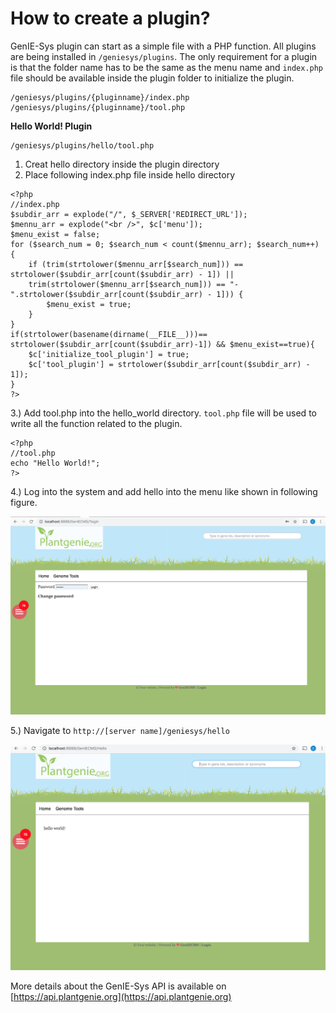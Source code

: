 # How to create a plugin?

GenIE-Sys plugin can start as a simple file with a PHP function. All plugins are being installed in `/geniesys/plugins`. The only requirement for a plugin is that the folder name has to be the same as the menu name and `index.php` file should be available inside the plugin folder to initialize the plugin.

```text
/geniesys/plugins/{pluginname}/index.php
/geniesys/plugins/{pluginname}/tool.php
```

**Hello World! Plugin**

```text
/geniesys/plugins/hello/tool.php
```

1. Creat hello directory inside the plugin directory
2. Place following index.php file inside hello directory

```text
<?php
//index.php
$subdir_arr = explode("/", $_SERVER['REDIRECT_URL']);
$mennu_arr = explode("<br />", $c['menu']);
$menu_exist = false;
for ($search_num = 0; $search_num < count($mennu_arr); $search_num++) {  
    if (trim(strtolower($mennu_arr[$search_num])) == strtolower($subdir_arr[count($subdir_arr) - 1]) ||      
    trim(strtolower($mennu_arr[$search_num])) == "-".strtolower($subdir_arr[count($subdir_arr) - 1])) {  
        $menu_exist = true;
    }
}
if(strtolower(basename(dirname(__FILE__)))== strtolower($subdir_arr[count($subdir_arr)-1]) && $menu_exist==true){
    $c['initialize_tool_plugin'] = true;
    $c['tool_plugin'] = strtolower($subdir_arr[count($subdir_arr) - 1]);
}
?>
```

3.\) Add tool.php into the hello\_world directory. `tool.php` file will be used to write all the function related to the plugin.

```text
<?php
//tool.php
echo "Hello World!";
?>
```

4.\) Log into the system and add hello into the menu like shown in following figure.

![GenIE-Sys login screen](../.gitbook/assets/login_screen.png)

5.\) Navigate to `http://[server name]/geniesys/hello`

![landing page of the plugin](../.gitbook/assets/hello_world.png)

More details about the GenIE-Sys API is available on [https://api.plantgenie.org](https://api.plantgenie.org)

